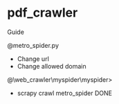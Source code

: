 # pdf_crawler
Guide


@metro_spider.py
  * Change url
  * Change allowed domain


@\web_crawler\myspider\myspider> 
  * scrapy crawl metro_spider
DONE
